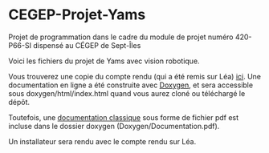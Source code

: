 # CEGEP-Projet-Yams

Projet de programmation dans le cadre du module de projet numéro 420-P66-SI dispensé au CÉGEP de Sept-Îles

Voici les fichiers du projet de Yams avec vision robotique.

Vous trouverez une copie du compte rendu (qui a été remis sur Léa) [ici](https://github.com/corentin703/CEGEP-Projet-Yams/blob/master/C%C3%89GEP%20-%20Projet%20Yams%20-%20Charte%20de%20projet.pdf).
Une documentation en ligne a été construite avec [Doxygen](http://www.doxygen.nl), et sera accessible sous doxygen/html/index.html 
quand vous aurez cloné ou téléchargé le dépôt.

Toutefois, une [documentation classique](https://github.com/corentin703/CEGEP-Projet-Yams/blob/master/Doxygen/Documentation.pdf)
sous forme de fichier pdf est incluse dans le dossier doxygen (Doxygen/Documentation.pdf). 

Un installateur sera rendu avec le compte rendu sur Léa.
